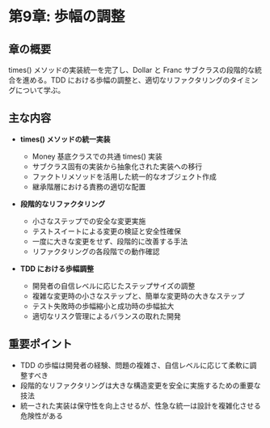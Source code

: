 # 第9章: 歩幅の調整

## 章の概要
times() メソッドの実装統一を完了し、Dollar と Franc サブクラスの段階的な統合を進める。TDD における歩幅の調整と、適切なリファクタリングのタイミングについて学ぶ。

## 主な内容
- **times() メソッドの統一実装**
  - Money 基底クラスでの共通 times() 実装
  - サブクラス固有の実装から抽象化された実装への移行
  - ファクトリメソッドを活用した統一的なオブジェクト作成
  - 継承階層における責務の適切な配置

- **段階的なリファクタリング**
  - 小さなステップでの安全な変更実施
  - テストスイートによる変更の検証と安全性確保
  - 一度に大きな変更をせず、段階的に改善する手法
  - リファクタリングの各段階での動作確認

- **TDD における歩幅調整**
  - 開発者の自信レベルに応じたステップサイズの調整
  - 複雑な変更時の小さなステップと、簡単な変更時の大きなステップ
  - テスト失敗時の歩幅縮小と成功時の歩幅拡大
  - 適切なリスク管理によるバランスの取れた開発

## 重要ポイント
- TDD の歩幅は開発者の経験、問題の複雑さ、自信レベルに応じて柔軟に調整すべき
- 段階的なリファクタリングは大きな構造変更を安全に実施するための重要な技法
- 統一された実装は保守性を向上させるが、性急な統一は設計を複雑化させる危険性がある
